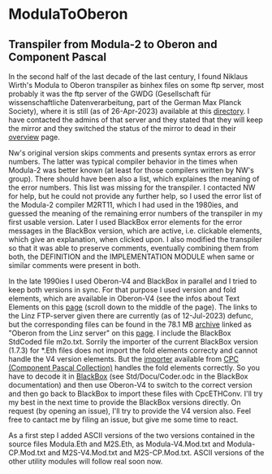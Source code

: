 # ModulaToOberon
## Transpiler from Modula-2 to Oberon and Component Pascal

In the second half of the last decade of the last century, I found Niklaus Wirth's Modula to Oberon transpiler as binhex files on some ftp server, most probably it was the ftp server of the GWDG (Gesellschaft für wissenschaftliche Datenverarbeitung, part of the German Max Planck Society), where it is still (as of 26-Apr-2023) available at this [directory](https://ftp.gwdg.de/pub/languages/oberon/ftp.inf.ethz.ch/OberonV4/MacII/Sources/ModulaToOberon/). I have contacted the admins of that server and they stated that they will keep the mirror and they switched the status of the mirror to dead in their [overview](https://ftp.gwdg.de/) page.

Nw's original version skips comments and presents syntax errors as error numbers. The latter was typical compiler behavior in the times when Modula-2 was better known (at least for those compilers written by NW's group). There should have been also a list, which explaines the meaning of the error numbers. This list was missing for the transpiler. I contacted  NW for help, but he could not provide any further help, so I used the error list of the Modula-2 compiler M2RT11, which I had used in the 1980ies, and guessed the meaning of the remaining error numbers of the transpiler in my first usable version. Later I used BlackBox error elements for the error messages in the BlackBox version, which are active, i.e. clickable elements, which give an explanation, when clicked upon. I also modified the transpiler so that it was able to preserve comments, eventually combining them from both, the DEFINITION and the IMPLEMENTATION MODULE when same or similar comments were present in both.

In the late 1990ies I used Oberon-V4 and BlackBox in parallel and I tried to keep both versions in sync. For that purpose I used version and fold elements, which are available in Oberon-V4 (see the infos about Text Elements on this [page](https://ssw.jku.at/Research/Projects/OberonDownloads.html) (scroll down to the middle of the page). The links to the Linz FTP-server given there are currently (as of 12-Jul-2023) defunc, but the corresponding files can be found in the 78.1 MB [archive](https://ssw.jku.at/Research/Projects/Oberon.zip) linked as "Oberon from the Linz server" on this [page](https://ssw.jku.at/Research/Projects/Oberon.html). I include the BlackBox StdCoded file m2o.txt. Sorrily the importer of the current BlackBox version (1.7.3) for *.Eth files does not import the fold elements correcty and cannot handle the V4 version elements. But the [importer](http://www.zinnamturm.eu/downloadsAC.htm#CpcETHConv) available from [CPC (Component Pascal Collection)](http://www.zinnamturm.eu/) handles the fold elements correctly. So you have to decode it in [BlackBox](https://blackboxframework.org/index.php) (see Std/Docu/Coder.odc in the BlackBox documentation) and then use Oberon-V4 to switch to the correct version and then go back to BlackBox to import these files with CpcETHConv. I'll try my best in the next time to provide the BlackBox versions directly. On request (by opening an issue), I'll try to provide the V4 version also. Feel free to cantact me by filing an issue, but give me some time to react.

As a first step I added ASCII versions of the two versions contained in the source files Modula.Eth and M2S.Eth, as Modula-V4.Mod.txt and Modula-CP.Mod.txt and M2S-V4.Mod.txt and M2S-CP.Mod.txt. ASCII versions of the other utility modules will follow real soon now.
